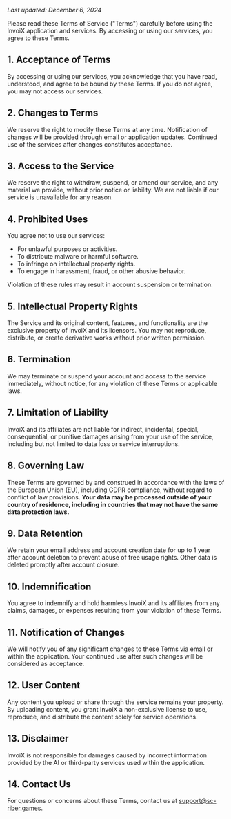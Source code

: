 *Last updated: December 6, 2024*

Please read these Terms of Service ("Terms") carefully before using the InvoiX application and services. By accessing or using our services, you agree to these Terms.

## 1. Acceptance of Terms

By accessing or using our services, you acknowledge that you have read, understood, and agree to be bound by these Terms. If you do not agree, you may not access our services.

## 2. Changes to Terms

We reserve the right to modify these Terms at any time. Notification of changes will be provided through email or application updates. Continued use of the services after changes constitutes acceptance.

## 3. Access to the Service

We reserve the right to withdraw, suspend, or amend our service, and any material we provide, without prior notice or liability. We are not liable if our service is unavailable for any reason.

## 4. Prohibited Uses

You agree not to use our services:

- For unlawful purposes or activities.
- To distribute malware or harmful software.
- To infringe on intellectual property rights.
- To engage in harassment, fraud, or other abusive behavior.

Violation of these rules may result in account suspension or termination.

## 5. Intellectual Property Rights

The Service and its original content, features, and functionality are the exclusive property of InvoiX and its licensors. You may not reproduce, distribute, or create derivative works without prior written permission.

## 6. Termination

We may terminate or suspend your account and access to the service immediately, without notice, for any violation of these Terms or applicable laws.

## 7. Limitation of Liability

InvoiX and its affiliates are not liable for indirect, incidental, special, consequential, or punitive damages arising from your use of the service, including but not limited to data loss or service interruptions.

## 8. Governing Law

These Terms are governed by and construed in accordance with the laws of the European Union (EU), including GDPR compliance, without regard to conflict of law provisions. **Your data may be processed outside of your country of residence, including in countries that may not have the same data protection laws.**

## 9. Data Retention

We retain your email address and account creation date for up to 1 year after account deletion to prevent abuse of free usage rights. Other data is deleted promptly after account closure.

## 10. Indemnification

You agree to indemnify and hold harmless InvoiX and its affiliates from any claims, damages, or expenses resulting from your violation of these Terms.

## 11. Notification of Changes

We will notify you of any significant changes to these Terms via email or within the application. Your continued use after such changes will be considered as acceptance.

## 12. User Content

Any content you upload or share through the service remains your property. By uploading content, you grant InvoiX a non-exclusive license to use, reproduce, and distribute the content solely for service operations.

## 13. Disclaimer

InvoiX is not responsible for damages caused by incorrect information provided by the AI or third-party services used within the application.

## 14. Contact Us

For questions or concerns about these Terms, contact us at support@sc-riber.games.